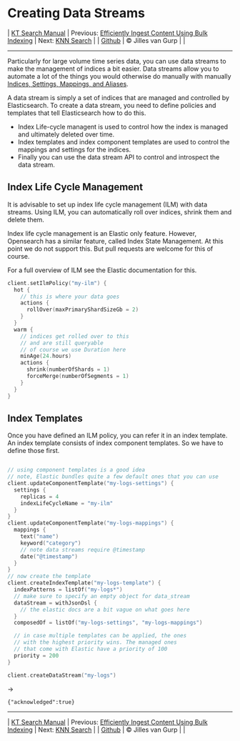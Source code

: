 # Creating Data Streams 

| [KT Search Manual](README.md) | Previous: [Efficiently Ingest Content Using Bulk Indexing](BulkIndexing.md) | Next: [KNN Search](KnnSearch.md) |
| [Github](https://github.com/jillesvangurp/kt-search) | &copy; Jilles van Gurp |  |

---                

Particularly for large volume time series data, you can use data streams to make the management of 
indices a bit easier. Data streams allow you to automate a lot of the things you would otherwise do manually 
with manually [Indices, Settings, Mappings, and Aliases](IndexManagement.md).  
        
A data stream is simply a set of indices that are managed and controlled by Elasticsearch. 
To create a data stream, you need to define policies and templates that tell Elasticsearch how to do this.

- Index Life-cycle managent is used to control how the index is managed and ultimately deleted over time.
- Index templates and index component templates are used to control the mappings and settings for the indices.
- Finally you can use the data stream API to control and introspect the data stream.

## Index Life Cycle Management

It is advisable to set up index life cycle management (ILM) with data streams. 
Using ILM, you can automatically roll over indices, shrink them and delete them.

Index life cycle management is an Elastic only feature. However, Opensearch has a similar 
feature, called Index State Management. At this point we do not support this. But pull 
requests are welcome for this of course.

For a full overview of ILM see the Elastic documentation for this.

```kotlin
client.setIlmPolicy("my-ilm") {
  hot {
    // this is where your data goes
    actions {
      rollOver(maxPrimaryShardSizeGb = 2)
    }
  }
  warm {
    // indices get rolled over to this
    // and are still queryable
    // of course we use Duration here
    minAge(24.hours)
    actions {
      shrink(numberOfShards = 1)
      forceMerge(numberOfSegments = 1)
    }
  }
}
```

## Index Templates

Once you have defined an ILM policy, you can refer it in an index template. An index template
consists of index component templates. So we have to define those first.

```kotlin

// using component templates is a good idea
// note, Elastic bundles quite a few default ones that you can use
client.updateComponentTemplate("my-logs-settings") {
  settings {
    replicas = 4
    indexLifeCycleName = "my-ilm"
  }
}
client.updateComponentTemplate("my-logs-mappings") {
  mappings {
    text("name")
    keyword("category")
    // note data streams require @timestamp
    date("@timestamp")
  }
}
// now create the template
client.createIndexTemplate("my-logs-template") {
  indexPatterns = listOf("my-logs*")
  // make sure to specify an empty object for data_stream
  dataStream = withJsonDsl {
    // the elastic docs are a bit vague on what goes here
  }
  composedOf = listOf("my-logs-settings", "my-logs-mappings")

  // in case multiple templates can be applied, the ones
  // with the highest priority wins. The managed ones
  // that come with Elastic have a priority of 100
  priority = 200
}

client.createDataStream("my-logs")
```

->

```
{"acknowledged":true}
```



---

| [KT Search Manual](README.md) | Previous: [Efficiently Ingest Content Using Bulk Indexing](BulkIndexing.md) | Next: [KNN Search](KnnSearch.md) |
| [Github](https://github.com/jillesvangurp/kt-search) | &copy; Jilles van Gurp |  |